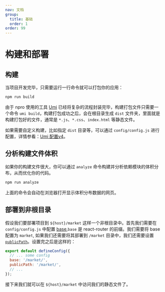 ```yaml
---
nav: 文档
group:
  title: 基础
  order: 1
order: 99
---
```


# 构建和部署

## 构建

当项目开发完毕，只需要运行一行命令就可以打包你的应用：

```bash
npm run build
```

由于 npro 使用的工具 [Umi](https://umijs.org/zh-CN) 已经将复杂的流程封装完毕，构建打包文件只需要一个命令 `umi build`，构建打包成功之后，会在根目录生成 `dist` 文件夹，里面就是构建打包好的文件，通常是 `*.js`、`*.css`、`index.html` 等静态文件。

如果需要自定义构建，比如指定 `dist` 目录等，可以通过 `config/config.js` 进行配置，详情参看：[Umi 配置v4](https://umijs.org/docs/api/config)。

## 分析构建文件体积

如果你的构建文件很大，你可以通过 `analyze` 命令构建并分析依赖模块的体积分布，从而优化你的代码。

```bash
npm run analyze
```

上面的命令会自动在浏览器打开显示体积分布数据的网页。

## 部署到非根目录

假设我们要部署项目到 `${host}/market` 这样一个非根目录中。首先我们需要在 `config/config.js` 中配置 [base](https://umijs.org/zh/config/#base),`base` 是 react-router 的前缀。我们需要将 base 配置为 `market`, 如果我们还需要将其部署到 `/market` 目录中，我们还需要设置 [`publicPath`](https://umijs.org/zh/config/#publicpath)。设置完之后是这样的：

```js
export default defineConfig({
  // ... some config
  base: '/market/',
  publicPath: '/market/',
  // ...
});
```

接下来我们就可以在 `${host}/market` 中访问我们的静态文件了。
